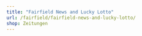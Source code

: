 ```yaml
---
title: "Fairfield News and Lucky Lotto"
url: /fairfield/fairfield-news-and-lucky-lotto/
shop: Zeitungen
---
```

